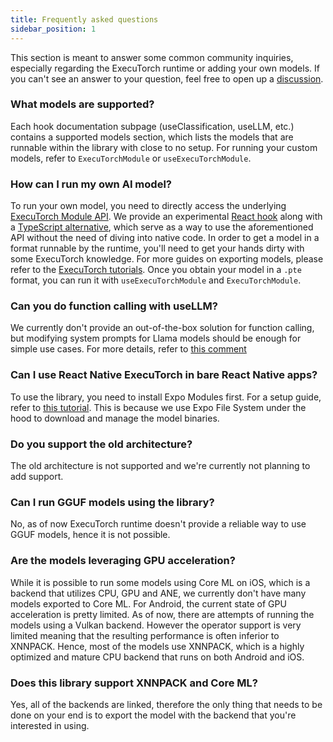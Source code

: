 ```yaml
---
title: Frequently asked questions
sidebar_position: 1
---
```


This section is meant to answer some common community inquiries, especially regarding the ExecuTorch runtime or adding your own models. If you can't see an answer to your question, feel free to open up a [discussion](https://github.com/software-mansion/react-native-executorch/discussions/new/choose).

### What models are supported?

Each hook documentation subpage (useClassification, useLLM, etc.) contains a supported models section, which lists the models that are runnable within the library with close to no setup. For running your custom models, refer to `ExecuTorchModule` or `useExecuTorchModule`.

### How can I run my own AI model?

To run your own model, you need to directly access the underlying [ExecuTorch Module API](https://pytorch.org/executorch/stable/extension-module.html). We provide an experimental [React hook](../executorch-bindings/useExecutorchModule.md) along with a [TypeScript alternative](../typescript-api/ExecutorchModule.md), which serve as a way to use the aforementioned API without the need of diving into native code. In order to get a model in a format runnable by the runtime, you'll need to get your hands dirty with some ExecuTorch knowledge. For more guides on exporting models, please refer to the [ExecuTorch tutorials](https://pytorch.org/executorch/stable/tutorials/export-to-executorch-tutorial.html). Once you obtain your model in a `.pte` format, you can run it with `useExecuTorchModule` and `ExecuTorchModule`.

### Can you do function calling with useLLM?

We currently don't provide an out-of-the-box solution for function calling, but modifying system prompts for Llama models should be enough for simple use cases. For more details, refer to [this comment](https://github.com/software-mansion/react-native-executorch/issues/173#issuecomment-2775082278)

### Can I use React Native ExecuTorch in bare React Native apps?

To use the library, you need to install Expo Modules first. For a setup guide, refer to [this tutorial](https://docs.expo.dev/bare/installing-expo-modules/). This is because we use Expo File System under the hood to download and manage the model binaries.

### Do you support the old architecture?

The old architecture is not supported and we're currently not planning to add support.

### Can I run GGUF models using the library?

No, as of now ExecuTorch runtime doesn't provide a reliable way to use GGUF models, hence it is not possible.

### Are the models leveraging GPU acceleration?

While it is possible to run some models using Core ML on iOS, which is a backend that utilizes CPU, GPU and ANE, we currently don't have many models exported to Core ML. For Android, the current state of GPU acceleration is pretty limited. As of now, there are attempts of running the models using a Vulkan backend. However the operator support is very limited meaning that the resulting performance is often inferior to XNNPACK. Hence, most of the models use XNNPACK, which is a highly optimized and mature CPU backend that runs on both Android and iOS.

### Does this library support XNNPACK and Core ML?

Yes, all of the backends are linked, therefore the only thing that needs to be done on your end is to export the model with the backend that you're interested in using.
